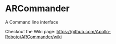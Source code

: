 # ARCommander

A Command line interface

Checkout the Wiki page: https://github.com/Apollo-Roboto/ARCommander/wiki